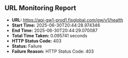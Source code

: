 ## URL Monitoring Report

- **URL:** https://api-gw1-prod1.fisglobal.com/gw/v1/health
- **Start Time:** 2025-06-30T20:44:28.974346
- **End Time:** 2025-06-30T20:44:29.070087
- **Total Time Taken:** 0.095741 seconds
- **HTTP Status Code:** 403
- **Status:** Failure
- **Failure Reason:** HTTP Status Code: 403
